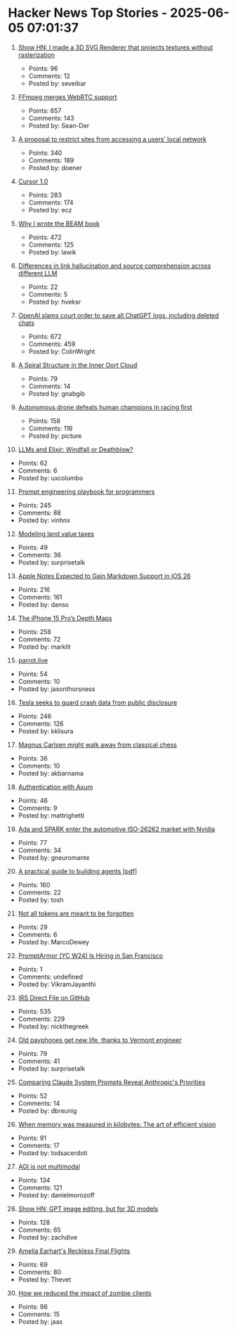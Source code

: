 # Hacker News Top Stories - 2025-06-05 07:01:37

1. [Show HN: I made a 3D SVG Renderer that projects textures without rasterization](https://seve.blog/p/i-made-a-3d-svg-renderer-that-projects)
   - Points: 96
   - Comments: 12
   - Posted by: seveibar

2. [FFmpeg merges WebRTC support](https://git.ffmpeg.org/gitweb/ffmpeg.git/commit/167e343bbe75515a80db8ee72ffa0c607c944a00)
   - Points: 657
   - Comments: 143
   - Posted by: Sean-Der

3. [A proposal to restrict sites from accessing a users’ local network](https://github.com/explainers-by-googlers/local-network-access)
   - Points: 340
   - Comments: 189
   - Posted by: doener

4. [Cursor 1.0](https://www.cursor.com/en/changelog/1-0)
   - Points: 283
   - Comments: 174
   - Posted by: ecz

5. [Why I wrote the BEAM book](https://happihacking.com/blog/posts/2025/why_I_wrote_theBEAMBook/)
   - Points: 472
   - Comments: 125
   - Posted by: lawik

6. [Differences in link hallucination and source comprehension across different LLM](https://mikecaulfield.substack.com/p/differences-in-link-hallucination)
   - Points: 22
   - Comments: 5
   - Posted by: hveksr

7. [OpenAI slams court order to save all ChatGPT logs, including deleted chats](https://arstechnica.com/tech-policy/2025/06/openai-says-court-forcing-it-to-save-all-chatgpt-logs-is-a-privacy-nightmare/)
   - Points: 672
   - Comments: 459
   - Posted by: ColinWright

8. [A Spiral Structure in the Inner Oort Cloud](https://iopscience.iop.org/article/10.3847/1538-4357/adbf9b)
   - Points: 79
   - Comments: 14
   - Posted by: gnabgib

9. [Autonomous drone defeats human champions in racing first](https://www.tudelft.nl/en/2025/lr/autonomous-drone-from-tu-delft-defeats-human-champions-in-historic-racing-first)
   - Points: 158
   - Comments: 116
   - Posted by: picture

10. [LLMs and Elixir: Windfall or Deathblow?](https://www.zachdaniel.dev/p/llms-and-elixir-windfall-or-deathblow)
   - Points: 62
   - Comments: 6
   - Posted by: uxcolumbo

11. [Prompt engineering playbook for programmers](https://addyo.substack.com/p/the-prompt-engineering-playbook-for)
   - Points: 245
   - Comments: 88
   - Posted by: vinhnx

12. [Modeling land value taxes](https://progressandpoverty.substack.com/p/want-to-model-a-land-value-tax-shift)
   - Points: 49
   - Comments: 36
   - Posted by: surprisetalk

13. [Apple Notes Expected to Gain Markdown Support in iOS 26](https://www.macrumors.com/2025/06/04/apple-notes-rumored-markdown-support-ios-26/)
   - Points: 216
   - Comments: 161
   - Posted by: danso

14. [The iPhone 15 Pro’s Depth Maps](https://tech.marksblogg.com/apple-iphone-15-pro-depth-map-heic.html)
   - Points: 258
   - Comments: 72
   - Posted by: marklit

15. [parrot.live](https://github.com/hugomd/parrot.live)
   - Points: 54
   - Comments: 10
   - Posted by: jasonthorsness

16. [Tesla seeks to guard crash data from public disclosure](https://www.reuters.com/legal/government/musks-tesla-seeks-guard-crash-data-public-disclosure-2025-06-04/)
   - Points: 246
   - Comments: 126
   - Posted by: kklisura

17. [Magnus Carlsen might walk away from classical chess](https://lichess.org/@/MeTooSlow/blog/is-this-the-end-or-the-beginning/9aJj08zM)
   - Points: 36
   - Comments: 10
   - Posted by: akbarnama

18. [Authentication with Axum](https://mattrighetti.com/2025/05/03/authentication-with-axum)
   - Points: 46
   - Comments: 9
   - Posted by: mattrighetti

19. [Ada and SPARK enter the automotive ISO-26262 market with Nvidia](https://www.adacore.com/press/ada-and-spark-enter-the-automotive-iso-26262-market-with-nvidia)
   - Points: 77
   - Comments: 34
   - Posted by: gneuromante

20. [A practical guide to building agents [pdf]](https://cdn.openai.com/business-guides-and-resources/a-practical-guide-to-building-agents.pdf)
   - Points: 160
   - Comments: 22
   - Posted by: tosh

21. [Not all tokens are meant to be forgotten](https://arxiv.org/abs/2506.03142)
   - Points: 29
   - Comments: 6
   - Posted by: MarcoDewey

22. [PromptArmor (YC W24) Is Hiring in San Francisco](https://www.ycombinator.com/companies/promptarmor/jobs/hZ3xFlj-founding-engineer-full-stack)
   - Points: 1
   - Comments: undefined
   - Posted by: VikramJayanthi

23. [IRS Direct File on GitHub](https://chrisgiven.com/2025/05/direct-file-on-github/)
   - Points: 535
   - Comments: 229
   - Posted by: nickthegreek

24. [Old payphones get new life, thanks to Vermont engineer](https://www.core77.com/posts/137183/Engineer-Fixes-and-Re-Installs-Old-Payphones-Provides-Free-Calls-to-the-Public)
   - Points: 79
   - Comments: 41
   - Posted by: surprisetalk

25. [Comparing Claude System Prompts Reveal Anthropic's Priorities](https://www.dbreunig.com/2025/06/03/comparing-system-prompts-across-claude-versions.html)
   - Points: 52
   - Comments: 14
   - Posted by: dbreunig

26. [When memory was measured in kilobytes: The art of efficient vision](https://www.softwareheritage.org/2025/06/04/history_computer_vision/)
   - Points: 91
   - Comments: 17
   - Posted by: todsacerdoti

27. [AGI is not multimodal](https://thegradient.pub/agi-is-not-multimodal/)
   - Points: 134
   - Comments: 121
   - Posted by: danielmorozoff

28. [Show HN: GPT image editing, but for 3D models](https://www.adamcad.com/)
   - Points: 128
   - Comments: 65
   - Posted by: zachdive

29. [Amelia Earhart's Reckless Final Flights](https://www.newyorker.com/magazine/2025/06/09/amelia-earharts-reckless-final-flights)
   - Points: 69
   - Comments: 80
   - Posted by: Thevet

30. [How we reduced the impact of zombie clients](https://letsencrypt.org/2025/06/04/how-we-reduced-the-impact-of-zombie-clients/)
   - Points: 98
   - Comments: 15
   - Posted by: jaas

